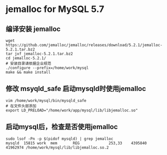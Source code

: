 # jemalloc for MySQL 5.7

## 编译安装 jemalloc

```shell
wget https://github.com/jemalloc/jemalloc/releases/download/5.2.1/jemalloc-5.2.1.tar.bz2
tar jxf jemalloc-5.2.1.tar.bz2
cd jemalloc-5.2.1/
# 安装目录请依据企业规范
./configure --prefix=/home/work/mysql
make && make install
```

## 修改 msyqld_safe 启动mysqld时使用jemalloc

```shell
vim /home/work/mysql/bin/mysqld_safe
# 在文件头部添加
export LD_PRELOAD="/home/work/app/mysql/lib/libjemalloc.so"
```

## 启动mysql后，检查是否使用jemalloc

```shell
sudo lsof -Pn -p $(pidof mysqld) | grep jemalloc
mysqld  15815 work  mem       REG             253,33    4395840 41962974 /home/work/mysql/lib/libjemalloc.so.2
```
